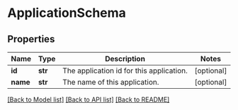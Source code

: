 # ApplicationSchema

## Properties
Name | Type | Description | Notes
------------ | ------------- | ------------- | -------------
**id** | **str** | The application id for this application. | [optional] 
**name** | **str** | The name of this application. | [optional] 

[[Back to Model list]](../README.md#documentation-for-models) [[Back to API list]](../README.md#documentation-for-api-endpoints) [[Back to README]](../README.md)


